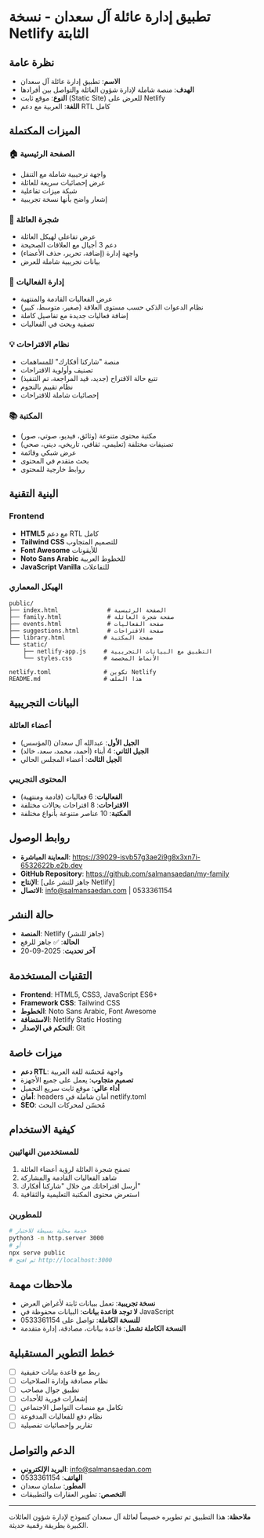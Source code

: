 # تطبيق إدارة عائلة آل سعدان - نسخة Netlify الثابتة

## نظرة عامة
- **الاسم**: تطبيق إدارة عائلة آل سعدان
- **الهدف**: منصة شاملة لإدارة شؤون العائلة والتواصل بين أفرادها
- **النوع**: موقع ثابت (Static Site) للعرض على Netlify
- **اللغة**: العربية مع دعم RTL كامل

## الميزات المكتملة

### 🏠 الصفحة الرئيسية
- واجهة ترحيبية شاملة مع التنقل
- عرض إحصائيات سريعة للعائلة
- شبكة ميزات تفاعلية
- إشعار واضح بأنها نسخة تجريبية

### 🌳 شجرة العائلة
- عرض تفاعلي لهيكل العائلة
- دعم 3 أجيال مع العلاقات الصحيحة
- واجهة إدارة (إضافة، تحرير، حذف الأعضاء)
- بيانات تجريبية شاملة للعرض

### 📅 إدارة الفعاليات
- عرض الفعاليات القادمة والمنتهية
- نظام الدعوات الذكي حسب مستوى العلاقة (صغير، متوسط، كبير)
- إضافة فعاليات جديدة مع تفاصيل كاملة
- تصفية وبحث في الفعاليات

### 💡 نظام الاقتراحات
- منصة "شاركنا أفكارك" للمساهمات
- تصنيف وأولوية الاقتراحات
- تتبع حالة الاقتراح (جديد، قيد المراجعة، تم التنفيذ)
- نظام تقييم بالنجوم
- إحصائيات شاملة للاقتراحات

### 📚 المكتبة
- مكتبة محتوى متنوعة (وثائق، فيديو، صوتي، صور)
- تصنيفات مختلفة (تعليمي، ثقافي، تاريخي، ديني، صحي)
- عرض شبكي وقائمة
- بحث متقدم في المحتوى
- روابط خارجية للمحتوى

## البنية التقنية

### Frontend
- **HTML5** مع دعم RTL كامل
- **Tailwind CSS** للتصميم المتجاوب
- **Font Awesome** للأيقونات
- **Noto Sans Arabic** للخطوط العربية
- **JavaScript Vanilla** للتفاعلات

### الهيكل المعماري
```
public/
├── index.html              # الصفحة الرئيسية
├── family.html             # صفحة شجرة العائلة  
├── events.html             # صفحة الفعاليات
├── suggestions.html        # صفحة الاقتراحات
├── library.html           # صفحة المكتبة
└── static/
    ├── netlify-app.js     # التطبيق مع البيانات التجريبية
    └── styles.css         # الأنماط المخصصة

netlify.toml               # تكوين Netlify
README.md                  # هذا الملف
```

## البيانات التجريبية

### أعضاء العائلة
- **الجيل الأول**: عبدالله آل سعدان (المؤسس)
- **الجيل الثاني**: 4 أبناء (أحمد، محمد، سعد، خالد)
- **الجيل الثالث**: أعضاء المجلس الحالي

### المحتوى التجريبي
- **الفعاليات**: 6 فعاليات (قادمة ومنتهية)
- **الاقتراحات**: 8 اقتراحات بحالات مختلفة
- **المكتبة**: 10 عناصر متنوعة بأنواع مختلفة

## روابط الوصول
- **المعاينة المباشرة**: https://39029-isvb57g3ae2i9g8x3xn7i-6532622b.e2b.dev
- **GitHub Repository**: https://github.com/salmansaedan/my-family
- **الإنتاج**: [جاهز للنشر على Netlify]
- **الاتصال**: info@salmansaedan.com | 0533361154

## حالة النشر
- **المنصة**: Netlify (جاهز للنشر)
- **الحالة**: ✅ جاهز للرفع
- **آخر تحديث**: 2025-09-20

## التقنيات المستخدمة
- **Frontend**: HTML5, CSS3, JavaScript ES6+
- **Framework CSS**: Tailwind CSS
- **الخطوط**: Noto Sans Arabic, Font Awesome
- **الاستضافة**: Netlify Static Hosting
- **التحكم في الإصدار**: Git

## ميزات خاصة
- **دعم RTL**: واجهة مُحسّنة للغة العربية
- **تصميم متجاوب**: يعمل على جميع الأجهزة
- **أداء عالي**: موقع ثابت سريع التحميل
- **أمان**: headers أمان شاملة في netlify.toml
- **SEO**: مُحسّن لمحركات البحث

## كيفية الاستخدام

### للمستخدمين النهائيين
1. تصفح شجرة العائلة لرؤية أعضاء العائلة
2. شاهد الفعاليات القادمة والمشاركة
3. أرسل اقتراحاتك من خلال "شاركنا أفكارك"
4. استعرض محتوى المكتبة التعليمية والثقافية

### للمطورين
```bash
# خدمة محلية بسيطة للاختبار
python3 -m http.server 3000
# أو
npx serve public
# ثم افتح http://localhost:3000
```

## ملاحظات مهمة
- **نسخة تجريبية**: تعمل ببيانات ثابتة لأغراض العرض
- **لا توجد قاعدة بيانات**: البيانات محفوظة في JavaScript
- **للنسخة الكاملة**: تواصل على 0533361154
- **النسخة الكاملة تشمل**: قاعدة بيانات، مصادقة، إدارة متقدمة

## خطط التطوير المستقبلية
- [ ] ربط مع قاعدة بيانات حقيقية
- [ ] نظام مصادقة وإدارة الصلاحيات
- [ ] تطبيق جوال مصاحب
- [ ] إشعارات فورية للأحداث
- [ ] تكامل مع منصات التواصل الاجتماعي
- [ ] نظام دفع للفعاليات المدفوعة
- [ ] تقارير وإحصائيات تفصيلية

## الدعم والتواصل
- **البريد الإلكتروني**: info@salmansaedan.com
- **الهاتف**: 0533361154
- **المطور**: سلمان سعدان
- **التخصص**: تطوير العقارات والتطبيقات

---

**ملاحظة**: هذا التطبيق تم تطويره خصيصاً لعائلة آل سعدان كنموذج لإدارة شؤون العائلات الكبيرة بطريقة رقمية حديثة.